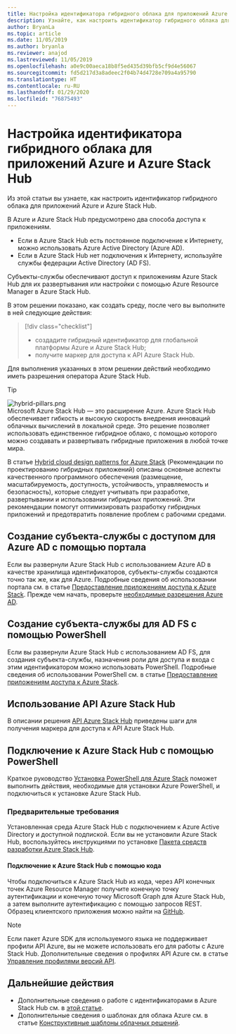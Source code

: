 ```yaml
---
title: Настройка идентификатора гибридного облака для приложений Azure и Azure Stack Hub
description: Узнайте, как настроить идентификатор гибридного облака для приложений Azure и Azure Stack Hub.
author: BryanLa
ms.topic: article
ms.date: 11/05/2019
ms.author: bryanla
ms.reviewer: anajod
ms.lastreviewed: 11/05/2019
ms.openlocfilehash: a0e9c00aeca18b8f5ed435d39bfb5cf9d4e56067
ms.sourcegitcommit: fd5d217d3a8adeec2f04b74d4728e709a4a95790
ms.translationtype: HT
ms.contentlocale: ru-RU
ms.lasthandoff: 01/29/2020
ms.locfileid: "76875493"
---
```

# <a name="configure-hybrid-cloud-identity-for-azure-and-azure-stack-hub-applications"></a>Настройка идентификатора гибридного облака для приложений Azure и Azure Stack Hub

Из этой статьи вы узнаете, как настроить идентификатор гибридного облака для приложений Azure и Azure Stack Hub.

В Azure и Azure Stack Hub предусмотрено два способа доступа к приложениям.

 * Если в Azure Stack Hub есть постоянное подключение к Интернету, можно использовать Azure Active Directory (Azure AD).
 * Если в Azure Stack Hub нет подключения к Интернету, используйте службы федерации Active Directory (AD FS).

Субъекты-службы обеспечивают доступ к приложениям Azure Stack Hub для их развертывания или настройки с помощью Azure Resource Manager в Azure Stack Hub.

В этом решении показано, как создать среду, после чего вы выполните в ней следующие действия:

> [!div class="checklist"]
> - создадите гибридный идентификатор для глобальной платформы Azure и Azure Stack Hub;
> - получите маркер для доступа к API Azure Stack Hub.

Для выполнения указанных в этом решении действий необходимо иметь разрешения оператора Azure Stack Hub.

> [!Tip]  
> ![hybrid-pillars.png](./media/solution-deployment-guide-cross-cloud-scaling/hybrid-pillars.png)  
> Microsoft Azure Stack Hub — это расширение Azure. Azure Stack Hub обеспечивает гибкость и высокую скорость внедрения инноваций облачных вычислений в локальной среде. Это решение позволяет использовать единственное гибридное облако, с помощью которого можно создавать и развертывать гибридные приложения в любой точке мира.  
> 
> В статье [Hybrid cloud design patterns for Azure Stack](overview-app-design-considerations.md) (Рекомендации по проектированию гибридных приложений) описаны основные аспекты качественного программного обеспечения (размещение, масштабируемость, доступность, устойчивость, управляемость и безопасность), которые следует учитывать при разработке, развертывании и использовании гибридных приложений. Эти рекомендации помогут оптимизировать разработку гибридных приложений и предотвратить появление проблем с рабочими средами.


## <a name="create-a-service-principal-for-azure-ad-in-the-portal"></a>Создание субъекта-службы с доступом для Azure AD с помощью портала

Если вы развернули Azure Stack Hub с использованием Azure AD в качестве хранилища идентификаторов, субъекты-службы создаются точно так же, как для Azure. Подробные сведения об использовании портала см. в статье [Предоставление приложениям доступа к Azure Stack](../operator/azure-stack-create-service-principals.md#manage-an-azure-ad-service-principal). Прежде чем начать, проверьте [необходимые разрешения Azure AD](/azure/azure-resource-manager/resource-group-create-service-principal-portal#required-permissions).

## <a name="create-a-service-principal-for-ad-fs-using-powershell"></a>Создание субъекта-службы для AD FS с помощью PowerShell

Если вы развернули Azure Stack Hub с использованием AD FS, для создания субъекта-службы, назначения роли для доступа и входа с этим идентификатором можно использовать PowerShell. Подробные сведения об использовании PowerShell см. в статье [Предоставление приложениям доступа к Azure Stack](../operator/azure-stack-create-service-principals.md#manage-an-ad-fs-service-principal).

## <a name="using-the-azure-stack-hub-api"></a>Использование API Azure Stack Hub

В описании решения [API Azure Stack Hub](../user/azure-stack-rest-api-use.md) приведены шаги для получения маркера для доступа к API Azure Stack Hub.

## <a name="connect-to-azure-stack-hub-using-powershell"></a>Подключение к Azure Stack Hub с помощью PowerShell

Краткое руководство [Установка PowerShell для Azure Stack](../operator/azure-stack-powershell-install.md) поможет выполнить действия, необходимые для установки Azure PowerShell, и подключиться к установке Azure Stack Hub.

### <a name="prerequisites"></a>Предварительные требования

Установленная среда Azure Stack Hub с подключением к Azure Active Directory и доступной подпиской. Если вы не установили Azure Stack Hub, воспользуйтесь инструкциями по установке [Пакета средств разработки Azure Stack Hub](../asdk/asdk-install.md).

#### <a name="connect-to-azure-stack-hub-using-code"></a>Подключение к Azure Stack Hub с помощью кода

Чтобы подключиться к Azure Stack Hub из кода, через API конечных точек Azure Resource Manager получите конечную точку аутентификации и конечную точку Microsoft Graph для Azure Stack Hub, а затем выполните аутентификацию с помощью запросов REST. Образец клиентского приложения можно найти на [GitHub](https://github.com/shriramnat/HybridARMApplication).

>[!Note]
>Если пакет Azure SDK для используемого языка не поддерживает профили API Azure, вы не можете использовать его для работы с Azure Stack Hub. Дополнительные сведения о профилях API Azure см. в статье [Управление профилями версий API](../user/azure-stack-version-profiles.md).

## <a name="next-steps"></a>Дальнейшие действия

 - Дополнительные сведения о работе с идентификаторами в Azure Stack Hub см. в [этой статье](../operator/azure-stack-identity-architecture.md).
 - Дополнительные сведения о шаблонах для облака Azure см. в статье [Конструктивные шаблоны облачных решений](https://docs.microsoft.com/azure/architecture/patterns).
